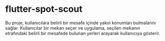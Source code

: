 # flutter-spot-scout
Bu proje, kullanıcılara belirli bir mesafe içinde yakın konumları bulmalarını sağlar. Kullanıcılar bir mekan seçer ve uygulama, seçilen mekanın etrafındaki belirli bir mesafede bulunan yerleri arayarak kullanıcıya gösterir.
